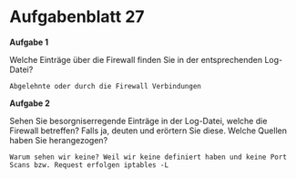 # Aufgabenblatt 27

**Aufgabe 1**

Welche Einträge über die Firewall finden Sie in der entsprechenden Log-Datei?

`Abgelehnte oder durch die Firewall Verbindungen`

**Aufgabe 2**

Sehen Sie besorgniserregende Einträge in der Log-Datei, welche die Firewall betreffen? Falls ja, deuten und erörtern Sie diese. Welche Quellen haben Sie herangezogen?

`Warum sehen wir keine? Weil wir keine definiert haben und keine Port Scans bzw. Request erfolgen iptables -L`


